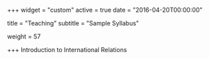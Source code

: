 +++
widget = "custom"
active = true
date = "2016-04-20T00:00:00"


title = "Teaching"
subtitle = "Sample Syllabus"



weight = 57

+++
Introduction to International Relations 


